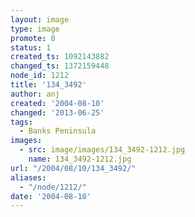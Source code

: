 ```yaml
---
layout: image
type: image
promote: 0
status: 1
created_ts: 1092143882
changed_ts: 1372159448
node_id: 1212
title: '134_3492'
author: anj
created: '2004-08-10'
changed: '2013-06-25'
tags:
  - Banks Peninsula
images:
  - src: image/images/134_3492-1212.jpg
    name: 134_3492-1212.jpg
url: "/2004/08/10/134_3492/"
aliases:
  - "/node/1212/"
date: '2004-08-10'
---
```



